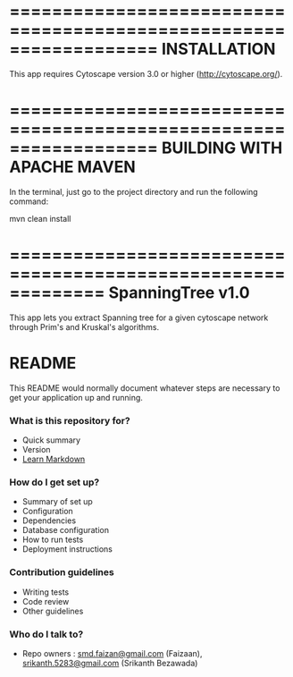 ==================================================================
INSTALLATION
==================================================================

This app requires Cytoscape version 3.0 or higher (http://cytoscape.org/).

==================================================================
BUILDING WITH APACHE MAVEN
==================================================================

In the terminal, just go to the project directory and run the following command:

mvn clean install

=============================================================
SpanningTree v1.0
=============================================================

This app lets you extract Spanning tree for a given cytoscape network through Prim's and Kruskal's algorithms.


# README #

This README would normally document whatever steps are necessary to get your application up and running.

### What is this repository for? ###

* Quick summary
* Version
* [Learn Markdown](https://bitbucket.org/tutorials/markdowndemo)

### How do I get set up? ###

* Summary of set up
* Configuration
* Dependencies
* Database configuration
* How to run tests
* Deployment instructions

### Contribution guidelines ###

* Writing tests
* Code review
* Other guidelines

### Who do I talk to? ###

* Repo owners : smd.faizan@gmail.com (Faizaan), srikanth.5283@gmail.com (Srikanth Bezawada)
